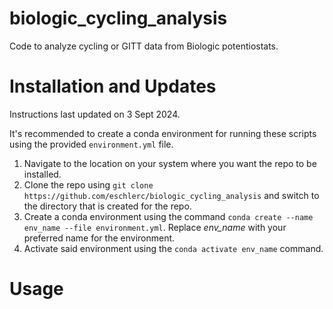 # biologic_cycling_analysis
Code to analyze cycling or GITT data from Biologic potentiostats.

# Installation and Updates

Instructions last updated on 3 Sept 2024.

It's recommended to create a conda environment for running these scripts using the provided `environment.yml` file.

1. Navigate to the location on your system where you want the repo to be installed.
1. Clone the repo using `git clone https://github.com/eschlerc/biologic_cycling_analysis` and switch to the directory that is created for the repo.
1. Create a conda environment using the command `conda create --name env_name --file environment.yml`. Replace *env_name* with your preferred name for the environment.
1. Activate said environment using the `conda activate env_name` command.

# Usage

## 
